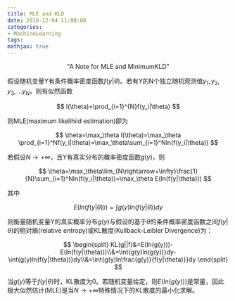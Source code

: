 ```yaml
---
title: MLE and KLD
date: 2018-12-04 11:00:00
categories:
- MachineLearning
tags:
mathjax: true
---
```


<center>"A Note for MLE and MinimumKLD"</center>

<!-- more -->

假设随机变量Y有条件概率密度函数$f(y|\theta)$。若有Y的N个独立随机观测值$y_1,y_2,y_3,...y_N$，则有似然函数

$$
l(\theta)=\prod_{i=1}^{N}f(y_i|\theta)
$$

则MLE(maximum likelihiid estimation)即为

$$
\theta=\max_\theta l(\theta)=\max_\theta \prod_{i=1}^Nf(y_i|\theta)=\max_\theta\sum_{i=1}^Nln(f(y_i|\theta))
$$

若假设$N\rightarrow+\infty$，且Y有真实分布的概率密度函数$g(y)$，则

$$
\theta=\max_\theta\lim_{N\rightarrow+\infty}\frac{1}{N}\sum_{i=1}^Nln(f(y_i|\theta))=\max_\theta E(ln(f(y|\theta)))
$$

其中

$$
E(ln(f(y|\theta)))=\int g(y)ln(f(y|\theta))dy
$$

则衡量随机变量Y的真实概率分布$g(y)$与假设的基于$\theta$的条件概率密度函数之间$f(y|\theta)$的相对熵(relative entropy)或KL散度(Kullback-Leibler Divergence)为：

$$
\begin{split}
KL(g||f)&=E(ln(g(y)))-E(ln(f(y|\theta)))\\&=\int{g(y)ln(g(y))}dy-\int{g(y)ln(f(y|\theta))}dy\\&=\int{g(y)ln\frac{g(y)}{f(y|\theta)}}dy
\end{split}
$$

当$g(y)$等于$f(y|\theta)$时，KL散度为0。若随机变量给定，则$E(ln(g(y)))$是常量，因此极大似然估计(MLE)是当$N\rightarrow+\infty​$特殊情况下的KL散度的最小化求解。